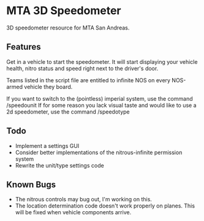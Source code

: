 MTA 3D Speedometer
=============
3D speedometer resource for MTA San Andreas.

Features
--------
Get in a vehicle to start the speedometer. It will start displaying your vehicle health, nitro status and speed right next to the driver's door.

Teams listed in the script file are entitled to infinite NOS on every NOS-armed vehicle they board.

If you want to switch to the (pointless) imperial system, use the command /speedounit
If for some reason you lack visual taste and would like to use a 2d speedometer, use the command /speedotype

Todo
--------
* Implement a settings GUI
* Consider better implementations of the nitrous-infinite permission system
* Rewrite the unit/type settings code

Known Bugs
--------
* The nitrous controls may bug out, I'm working on this.
* The location determination code doesn't work properly on planes. This will be fixed when vehicle components arrive.
